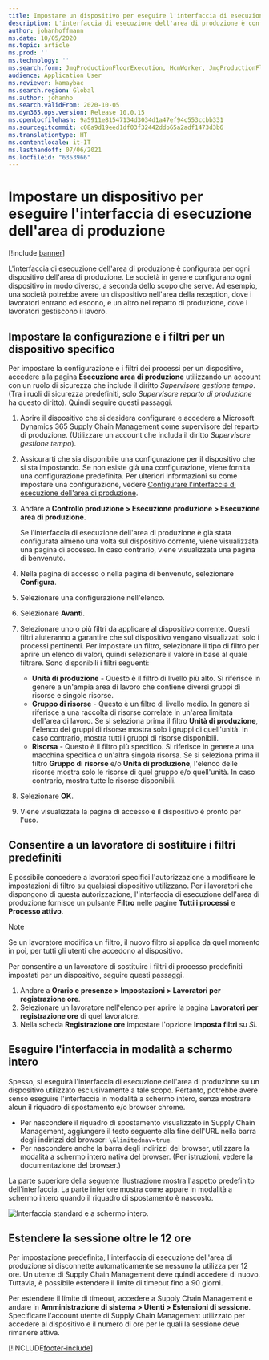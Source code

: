 ```yaml
---
title: Impostare un dispositivo per eseguire l'interfaccia di esecuzione dell'area di produzione
description: L'interfaccia di esecuzione dell'area di produzione è configurata per ogni dispositivo dell'area di produzione. Le società in genere configurano ogni dispositivo in modo diverso, a seconda dello scopo che serve. Ad esempio, una società potrebbe avere un dispositivo nell'area della reception, dove i lavoratori entrano ed escono, e un altro nel reparto di produzione, dove i lavoratori gestiscono il lavoro.
author: johanhoffmann
ms.date: 10/05/2020
ms.topic: article
ms.prod: ''
ms.technology: ''
ms.search.form: JmgProductionFloorExecution, HcmWorker, JmgProductionFloorExecutionDeviceConfiguration
audience: Application User
ms.reviewer: kamaybac
ms.search.region: Global
ms.author: johanho
ms.search.validFrom: 2020-10-05
ms.dyn365.ops.version: Release 10.0.15
ms.openlocfilehash: 9a5911e81547134d3034d1a47ef94c553ccbb331
ms.sourcegitcommit: c08a9d19eed1df03f32442ddb65a2adf1473d3b6
ms.translationtype: HT
ms.contentlocale: it-IT
ms.lasthandoff: 07/06/2021
ms.locfileid: "6353966"
---
```

# <a name="set-up-a-device-to-run-the-production-floor-execution-interface"></a>Impostare un dispositivo per eseguire l'interfaccia di esecuzione dell'area di produzione

[!include [banner](../includes/banner.md)]

L'interfaccia di esecuzione dell'area di produzione è configurata per ogni dispositivo dell'area di produzione. Le società in genere configurano ogni dispositivo in modo diverso, a seconda dello scopo che serve. Ad esempio, una società potrebbe avere un dispositivo nell'area della reception, dove i lavoratori entrano ed escono, e un altro nel reparto di produzione, dove i lavoratori gestiscono il lavoro.

## <a name="set-the-configuration-and-filters-for-a-specific-device"></a>Impostare la configurazione e i filtri per un dispositivo specifico

Per impostare la configurazione e i filtri dei processi per un dispositivo, accedere alla pagina **Esecuzione area di produzione** utilizzando un account con un ruolo di sicurezza che include il diritto *Supervisore gestione tempo*. (Tra i ruoli di sicurezza predefiniti, solo *Supervisore reparto di produzione* ha questo diritto). Quindi seguire questi passaggi.

1. Aprire il dispositivo che si desidera configurare e accedere a Microsoft Dynamics 365 Supply Chain Management come supervisore del reparto di produzione. (Utilizzare un account che includa il diritto *Supervisore gestione tempo*).
1. Assicurarti che sia disponibile una configurazione per il dispositivo che si sta impostando. Se non esiste già una configurazione, viene fornita una configurazione predefinita. Per ulteriori informazioni su come impostare una configurazione, vedere [Configurare l'interfaccia di esecuzione dell'area di produzione](production-floor-execution-configure.md).
1. Andare a **Controllo produzione \> Esecuzione produzione \> Esecuzione area di produzione**.

    Se l'interfaccia di esecuzione dell'area di produzione è già stata configurata almeno una volta sul dispositivo corrente, viene visualizzata una pagina di accesso. In caso contrario, viene visualizzata una pagina di benvenuto.

1. Nella pagina di accesso o nella pagina di benvenuto, selezionare **Configura**.
1. Selezionare una configurazione nell'elenco.
1. Selezionare **Avanti**.
1. Selezionare uno o più filtri da applicare al dispositivo corrente. Questi filtri aiuteranno a garantire che sul dispositivo vengano visualizzati solo i processi pertinenti. Per impostare un filtro, selezionare il tipo di filtro per aprire un elenco di valori, quindi selezionare il valore in base al quale filtrare. Sono disponibili i filtri seguenti:

    - **Unità di produzione** - Questo è il filtro di livello più alto. Si riferisce in genere a un'ampia area di lavoro che contiene diversi gruppi di risorse e singole risorse.
    - **Gruppo di risorse** - Questo è un filtro di livello medio. In genere si riferisce a una raccolta di risorse correlate in un'area limitata dell'area di lavoro. Se si seleziona prima il filtro **Unità di produzione**, l'elenco dei gruppi di risorse mostra solo i gruppi di quell'unità. In caso contrario, mostra tutti i gruppi di risorse disponibili.
    - **Risorsa** - Questo è il filtro più specifico. Si riferisce in genere a una macchina specifica o un'altra singola risorsa. Se si seleziona prima il filtro **Gruppo di risorse** e/o **Unità di produzione**, l'elenco delle risorse mostra solo le risorse di quel gruppo e/o quell'unità. In caso contrario, mostra tutte le risorse disponibili.

1. Selezionare **OK**.
1. Viene visualizzata la pagina di accesso e il dispositivo è pronto per l'uso.

## <a name="allow-a-worker-to-override-the-default-filters"></a>Consentire a un lavoratore di sostituire i filtri predefiniti

È possibile concedere a lavoratori specifici l'autorizzazione a modificare le impostazioni di filtro su qualsiasi dispositivo utilizzano. Per i lavoratori che dispongono di questa autorizzazione, l'interfaccia di esecuzione dell'area di produzione fornisce un pulsante **Filtro** nelle pagine **Tutti i processi** e **Processo attivo**.

> [!NOTE]
> Se un lavoratore modifica un filtro, il nuovo filtro si applica da quel momento in poi, per tutti gli utenti che accedono al dispositivo.

Per consentire a un lavoratore di sostituire i filtri di processo predefiniti impostati per un dispositivo, seguire questi passaggi.

1. Andare a **Orario e presenze \> Impostazioni \> Lavoratori per registrazione ore**.
1. Selezionare un lavoratore nell'elenco per aprire la pagina **Lavoratori per registrazione ore** di quel lavoratore.
1. Nella scheda **Registrazione ore** impostare l'opzione **Imposta filtri** su *Sì*.

## <a name="run-the-interface-in-full-screen-mode"></a>Eseguire l'interfaccia in modalità a schermo intero

Spesso, si eseguirà l'interfaccia di esecuzione dell'area di produzione su un dispositivo utilizzato esclusivamente a tale scopo. Pertanto, potrebbe avere senso eseguire l'interfaccia in modalità a schermo intero, senza mostrare alcun il riquadro di spostamento e/o browser chrome.

- Per nascondere il riquadro di spostamento visualizzato in Supply Chain Management, aggiungere il testo seguente alla fine dell'URL nella barra degli indirizzi del browser: `\&limitednav=true`.
- Per nascondere anche la barra degli indirizzi del browser, utilizzare la modalità a schermo intero nativa del browser. (Per istruzioni, vedere la documentazione del browser.)

La parte superiore della seguente illustrazione mostra l'aspetto predefinito dell'interfaccia. La parte inferiore mostra come appare in modalità a schermo intero quando il riquadro di spostamento è nascosto.

![Interfaccia standard e a schermo intero.](media/pfei-full-screen.png "Interfaccia standard e a schermo intero")

## <a name="extend-the-session-past-12-hours"></a>Estendere la sessione oltre le 12 ore

Per impostazione predefinita, l'interfaccia di esecuzione dell'area di produzione si disconnette automaticamente se nessuno la utilizza per 12 ore. Un utente di Supply Chain Management deve quindi accedere di nuovo. Tuttavia, è possibile estendere il limite di timeout fino a 90 giorni.

Per estendere il limite di timeout, accedere a Supply Chain Management e andare in **Amministrazione di sistema \> Utenti \> Estensioni di sessione**. Specificare l'account utente di Supply Chain Management utilizzato per accedere al dispositivo e il numero di ore per le quali la sessione deve rimanere attiva.


[!INCLUDE[footer-include](../../includes/footer-banner.md)]